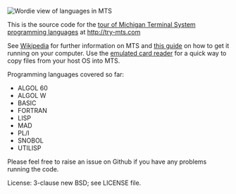 ![Wordie view of languages in MTS](http://try-mts.com/content/images/2014/11/mts-languages.png)

This is the source code for the [tour of Michigan Terminal System programming languages](http://try-mts.com/programming-languages-in-mts/) at http://try-mts.com

See [Wikipedia](http://en.wikipedia.org/wiki/Michigan_Terminal_System) for further information on MTS and [this guide](http://try-mts.com/get-up-and-running-with-mts/) on how to get it running on your computer. Use the [emulated card reader](http://try-mts.com/submitting-batch-jobs-from-the-reader/) for a quick way to copy files from your host OS into MTS.

Programming languages covered so far:

* ALGOL 60
* ALGOL W
* BASIC
* FORTRAN
* LISP
* MAD
* PL/I
* SNOBOL
* UTILISP

Please feel free to raise an issue on Github if you have any problems running the code.

License: 3-clause new BSD; see LICENSE file.
